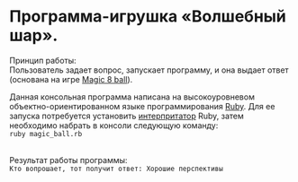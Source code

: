  <html>
  <body>
   <h1>Программа-игрушка «Волшебный шар».</h1>
   Принцип работы:
   <br>Пользователь задает вопрос, запускает программу, и она выдает ответ (основана на игре
   <a href="https://ru.wikipedia.org/wiki/Magic_8_ball">Magic 8 ball</a>).
   <p>
   <p>
    Данная консольная программа написана на высокоуровневом объектно-ориентированном языке программирования
    <a href="https://ru.wikipedia.org/wiki/Ruby">Ruby</a>. Для ее запуска потребуется установить <a href="https://ru.wikibooks.org/wiki/Ruby
      Установка">интерпритатор</a> Ruby, затем необходимо набрать в консоли следующую команду:
    <br><code>ruby magic_ball.rb</code>
    <p>
    <br>Результат работы программы:
    <br>
    <code>Кто вопрошает, тот получит ответ: Хорошие перспективы</code>
 </body>
</html>
